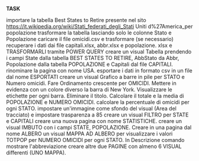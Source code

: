 **TASK**

﻿﻿﻿importare la tabella Best States to Retire presente nel sito
https://it.wikipedia.org/wiki/Stati_federati_degli_Stati Uniti d%27America_per popolazione
﻿﻿﻿trasformare la tabella lasciando solo le colonne Stato e Popolazione
﻿﻿﻿caricare il file omicidi.csv e trasformare (se necessario)
﻿﻿﻿recuperare i dati dai file capitali.xlsx, abbr.xlsx e popolazione. xlsx e TRASFORMARLI tramite
POWER QUERY
﻿﻿﻿creare un visual Tabella prendendo i campi State dalla tabella BEST STATES TO RETIRE,
AbbStato da Abbr, Popolazione dalla tabella POPOLAZIONE e Capitali dal file CAPITALI.
﻿﻿﻿rinominare la pagina con nome USA.
﻿﻿﻿esportare i dati in formato csv in un file dal nome ESPORTATI
﻿﻿﻿creare un visual Grafico a barre in pile per STATO e Numero omicidi. Fare Ordinamento crescente per OMICIDI. Mettere in evidenza con un colore diverso la barra di New York. Visualizzare le etichette per ogni barra. Eliminare il titolo. Calcolare il totale e la media di POPOLAZIONE e
NUMERO OMICIDI.
﻿﻿﻿calcolare la percentuale di omicidi per ogni STATO.
﻿﻿﻿﻿impostare un'immagine come sfondo del visual (Area del tracciato) e impostare trasparenza a 85
﻿﻿﻿﻿creare un visual FILTRO per STATE e CAPITALI
﻿﻿﻿﻿creare una nuova pagina con nome STATISTICHE.
﻿﻿﻿﻿creare un visual IMBUTO con i campi STATE, POPOLAZIONE.
﻿﻿﻿﻿Creare in una pagina dal nome ALBERO un visual MAPPA AD ALBERO per visualizzare i valori
TOTPOP per NUMERO OMICIDI per ogni STATO. In Descrizione comando mostrare l'abbreviazione
﻿﻿﻿﻿creare altre due PAGINE con almeno 6 VISUAL differenti (UNO MAPPA).

